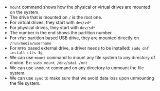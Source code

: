 * ```mount``` command shows how the physical or virtual drives are mounted on the system.  
* The drive that is mounted on ```/``` is the root one.  
* For virtual drives, they start with ```dev/vd*```  
* For physical drives, they start with ```dev/sd*```  
* The number in the end shows the partition number  
* For ```vfat``` partition based USB drive, they are mounted directly on ```/run/media/username```  
* For ```NTFS``` based external drive, a driver needs to be installed: ``` sudo dnf install ntfs-3g ```  
* We can use ```mount``` command to mount any file system to any directory of choice. Ex: ```sudo mount /dev/sda1 /mnt```  
* We can use ```unmount``` command on any directory to unmount the file system.  
* We can use ```sync``` to make sure that we avoid data loss upon unmounting the file system.  
